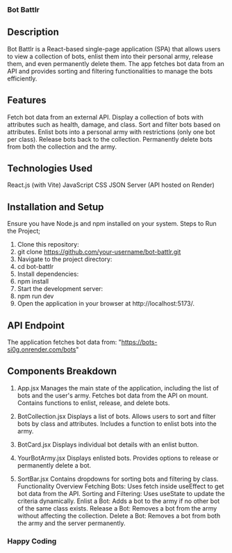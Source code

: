 ### Bot Battlr

## Description

Bot Battlr is a React-based single-page application (SPA) that allows users to view a collection of bots, enlist them into their personal army, release them, and even permanently delete them. The app fetches bot data from an API and provides sorting and filtering functionalities to manage the bots efficiently.

## Features
Fetch bot data from an external API.
Display a collection of bots with attributes such as health, damage, and class.
Sort and filter bots based on attributes.
Enlist bots into a personal army with restrictions (only one bot per class).
Release bots back to the collection.
Permanently delete bots from both the collection and the army.

## Technologies Used

React.js (with Vite)
JavaScript 
CSS
JSON Server (API hosted on Render)

## Installation and Setup

Ensure you have Node.js and npm installed on your system.
Steps to Run the Project;
1. Clone this repository:
2. git clone https://github.com/your-username/bot-battlr.git
3. Navigate to the project directory:
4. cd bot-battlr
5. Install dependencies:
6. npm install
7. Start the development server:
8. npm run dev
9. Open the application in your browser at http://localhost:5173/.


## API Endpoint

The application fetches bot data from: "https://bots-si0g.onrender.com/bots"

## Components Breakdown

1. App.jsx
Manages the main state of the application, including the list of bots and the user's army.
Fetches bot data from the API on mount.
Contains functions to enlist, release, and delete bots.

2. BotCollection.jsx
Displays a list of bots.
Allows users to sort and filter bots by class and attributes.
Includes a function to enlist bots into the army.

3. BotCard.jsx
Displays individual bot details with an enlist button.

4. YourBotArmy.jsx
Displays enlisted bots.
Provides options to release or permanently delete a bot.

5. SortBar.jsx
Contains dropdowns for sorting bots and filtering by class.
Functionality Overview
Fetching Bots: Uses fetch inside useEffect to get bot data from the API.
Sorting and Filtering: Uses useState to update the criteria dynamically.
Enlist a Bot: Adds a bot to the army if no other bot of the same class exists.
Release a Bot: Removes a bot from the army without affecting the collection.
Delete a Bot: Removes a bot from both the army and the server permanently.

### Happy Coding